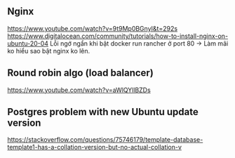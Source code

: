 ## Nginx
https://www.youtube.com/watch?v=9t9Mp0BGnyI&t=292s
https://www.digitalocean.com/community/tutorials/how-to-install-nginx-on-ubuntu-20-04
Lỗi ngớ ngẩn khi bật docker run rancher ở port 80 -> Làm mãi ko hiểu sao bật nginx ko lên. 
## Round robin algo (load balancer)
https://www.youtube.com/watch?v=aWlQYllBZDs
## Postgres problem with new Ubuntu update version
https://stackoverflow.com/questions/75746179/template-database-template1-has-a-collation-version-but-no-actual-collation-v